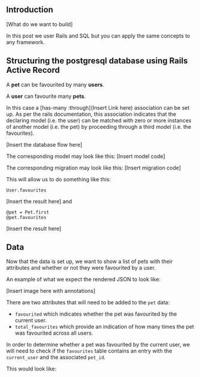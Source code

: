 ## Introduction

[What do we want to build]

In this post we user Rails and SQL but you can apply the same concepts to any framework.

## Structuring the postgresql database using Rails Active Record  

A **pet** can be favourited by many **users**.

A **user** can favourite many **pets**.

In this case a [has-many :through](Insert Link here) association can be set up. As per the rails documentation, this association indicates that the declaring model (i.e. the user) can be matched with zero or more instances of another model (i.e. the pet) by proceeding through a third model (i.e. the favourites).

[Insert the database flow here]

The corresponding model may look like this:
[Insert model code]

The corresponding migration may look like this:
[Insert migration code]

This will allow us to do something like this:
```
User.favourites
```
[Insert the result here]
and
```
@pet = Pet.first
@pet.favourites
```
[Insert the result here]

## Data

Now that the data is set up, we want to show a list of pets with their attributes and whether or not they were favourited by a user.

An example of what we expect the rendered JSON to look like:

[Insert image here with annotations]

There are two attributes that will need to be added to the `pet` data:
- `favourited` which indicates whether the pet was favourited by the current user.
- `total_favourites` which provide an indication of how many  times the pet was favourited across all users.

In order to determine whether a pet was favourited by the current user, we will need to check if the `favourites` table contains an entry with the `current_user` and the associated `pet_id`.

This would look like: 
